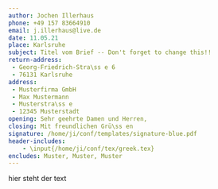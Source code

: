 ```yaml
---
author: Jochen Illerhaus
phone: +49 157 83664910
email: j.illerhaus@live.de
date: 11.05.21
place: Karlsruhe
subject: Titel vom Brief -- Don't forget to change this!!
return-address:
 - Georg-Friedrich-Stra\ss e 6
 - 76131 Karlsruhe
address:
 - Musterfirma GmbH
 - Max Mustermann
 - Musterstra\ss e
 - 12345 Musterstadt
opening: Sehr geehrte Damen und Herren,
closing: Mit freundlichen Grü\ss en
signature: /home/ji/conf/templates/signature-blue.pdf
header-includes:
	- \input{/home/ji/conf/tex/greek.tex}
encludes: Muster, Muster, Muster
---
```


hier steht der text
